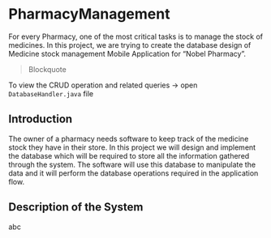 # PharmacyManagement

For every Pharmacy, one of the most critical tasks is to manage the stock of medicines. In this project, we are trying to create the database design of Medicine stock management Mobile Application for “Nobel Pharmacy”.

> Blockquote

To view the CRUD operation and related queries -> open `DatabaseHandler.java` file

## Introduction

The owner of a pharmacy needs software to keep track of the medicine stock they have in their store. In this project we will design and implement the database which will be required to store all the information gathered through the system. The software will use this database to manipulate the data and it will perform the database operations required in the application flow.

## Description of the System

abc
